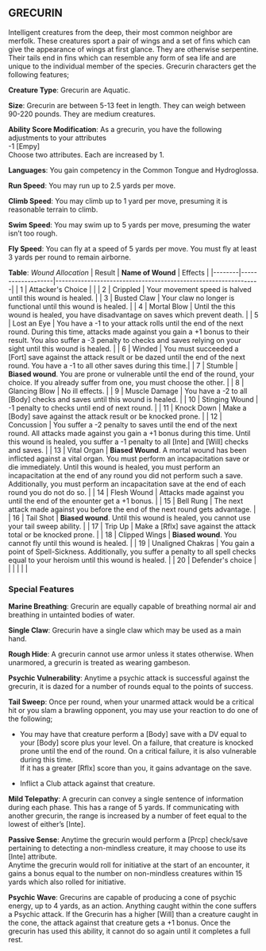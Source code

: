 ## GRECURIN
Intelligent creatures from the deep, their most common neighbor are merfolk. These creatures sport a pair of wings and a set of fins which can give the appearance of wings at first glance. They are otherwise serpentine. Their tails end in fins which can resemble any form of sea life and are unique to the individual member of the species. Grecurin characters get the following features;

**Creature Type**: Grecurin are Aquatic.

**Size**: Grecurin are between 5-13 feet in length. They can weigh between 90-220 pounds. They are medium creatures.

**Ability Score Modification**: As a grecurin, you have the following adjustments to your attributes  
-1 [Empy]  
Choose two attributes. Each are increased by 1.

**Languages**: You gain competency in the Common Tongue and Hydroglossa.

**Run Speed**: You may run up to 2.5 yards per move.

**Climb Speed**: You may climb up to 1 yard per move, presuming it is reasonable terrain to climb.

**Swim Speed**: You may swim up to 5 yards per move, presuming the water isn’t too rough.

**Fly Speed**: You can fly at a speed of 5 yards per move. You must fly at least 3 yards per round to remain airborne.

**Table**: *Wound Allocation*
| Result | **Name of Wound** | Effects                                                        |
|--------|-------------------|----------------------------------------------------------------|
|   1    | Attacker's Choice |                                                                |
|   2    | Crippled          | Your movement speed is halved until this wound is healed.      |
|   3    | Busted Claw      | Your claw no longer is functional until this wound is healed. |
|   4    | Mortal Blow       | Until the this wound is healed, you have disadvantage on saves which prevent death. |
|   5    | Lost an Eye       | You have a -1 to your attack rolls until the end of the next round. During this time, attacks made against you gain a +1 bonus to their result. You also suffer a -3 penalty to checks and saves relying on your sight until this wound is healed. |
|   6    | Winded            | You must succeeded a [Fort] save against the attack result or be dazed until the end of the next round. You have a -1 to all other saves during this time.|
|   7    | Stumble | **Biased wound**. You are prone or vulnerable until the end of the round, your choice. If you already suffer from one, you must choose the other. |
|   8    | Glancing Blow     | No ill effects.                                     |
|   9    | Muscle Damage     | You have a -2 to all [Body] checks and saves until this wound is healed. |
|   10   | Stinging Wound    | -1 penalty to checks until end of next round. |
|   11   | Knock Down | Make a [Body] save against the attack result  or be knocked prone. |
|   12   | Concussion | You suffer a -2 penalty to saves until the end of the next round. All attacks made against you gain a +1 bonus during this time. Until this wound is healed, you suffer a -1 penalty to all [Inte] and [Will] checks and saves. |
|   13   | Vital Organ | **Biased Wound**. A mortal wound has been inflicted against a vital organ. You must perform an incapacitation save or die immediately. Until this wound is healed, you must perform an incapacitation at the end of any round you did not perform such a save. Additionally, you must perform an incapacitation save at the end of each round you do not do so.  |
|   14   | Flesh Wound | Attacks made against you until the end of the enounter get a +1 bonus. |
|   15   | Bell Rung | The next attack made against you before the end of the next round gets advantage.  |
|   16   | Tail Shot | **Biased wound**. Until this wound is healed, you cannot use your tail sweep ability. |
|   17   | Trip Up           | Make a [Rflx] save against the attack total or be knocked prone.                                  |
|   18   | Clipped Wings | **Biased wound**. You cannot fly until this wound is healed. |
|   19   | Unaligned Chakras | You gain a point of Spell-Sickness. Additionally, you suffer a penalty to all spell checks equal to your heroism until this wound is healed. |
|   20   | Defender's choice |                                   |
|        |                                                |                                   |

### Special Features

**Marine Breathing**: Grecurin are equally capable of breathing normal air and breathing in untainted bodies of water.

**Single Claw**: Grecurin have a single claw which may be used as a main hand.

**Rough Hide**: A grecurin cannot use armor unless it states otherwise. When unarmored, a grecurin is treated as wearing gambeson.

**Psychic Vulnerability**: Anytime a psychic attack is successful against the grecurin, it is dazed for a number of rounds equal to the points of success.

**Tail Sweep**: Once per round, when your unarmed attack would be a critical hit or you slam a brawling opponent, you may use your reaction to do one of the following;

* You may have that creature perform a [Body] save with a DV equal to your [Body] score plus your level. On a failure, that creature is knocked prone until the end of the round. On a critical failure, it is also vulnerable during this time.  
If it has a greater [Rflx] score than you, it gains advantage on the save.

* Inflict a Club attack against that creature.

**Mild Telepathy**: A grecurin can convey a single sentence of information during each phase. This has a range of 5 yards. If communicating with another grecurin, the range is increased by a number of feet equal to the lowest of either’s [Inte].

**Passive Sense**: Anytime the grecurin would perform a [Prcp] check/save pertaining to detecting a non-mindless creature, it may choose to use its [Inte] attribute.  
Anytime the grecurin would roll for initiative at the start of an encounter, it gains a bonus equal to the number on non-mindless creatures within 15 yards which also rolled for initiative.

**Psychic Wave**: Grecurins are capable of producing a cone of psychic energy, up to 4 yards, as an action. Anything caught within the cone suffers a Psychic attack. If the Grecurin has a higher [Will] than a creature caught in the cone, the attack against that creature gets a +1 bonus. Once the grecurin has used this ability, it cannot do so again until it completes a full rest.
